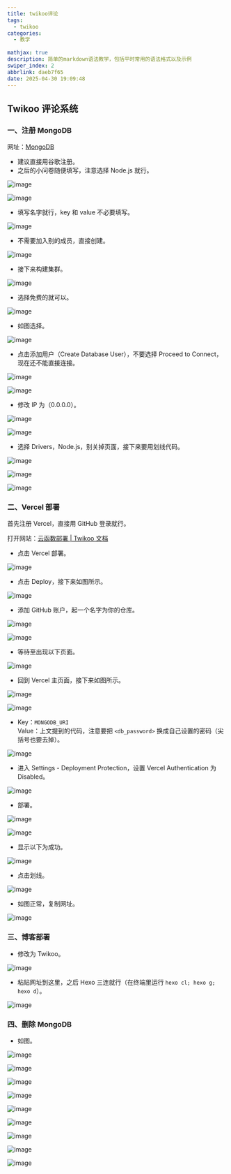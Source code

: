 ```yaml
---
title: twikoo评论
tags:
  - twikoo
categories:
  - 教学
  
mathjax: true
description: 简单的markdown语法教学，包括平时常用的语法格式以及示例
swiper_index: 2
abbrlink: daeb7f65
date: 2025-04-30 19:09:48
---
```


## Twikoo 评论系统

### 一、注册 MongoDB

网址：[MongoDB](https://www.mongodb.com/cloud/atlas/register)

- 建议直接用谷歌注册。
- 之后的小问卷随便填写，注意选择 Node.js 就行。

![image](https://moshiqiqian.github.io/picx-images-hosting/image.6f0vzgtdw5.webp)

![image](https://moshiqiqian.github.io/picx-images-hosting/image.7egzcmyhul.webp)

- 填写名字就行，key 和 value 不必要填写。

![image](https://moshiqiqian.github.io/picx-images-hosting/image.45hvfzbj4r.webp)

- 不需要加入别的成员，直接创建。

![image](https://moshiqiqian.github.io/picx-images-hosting/image.1e8t7wq4s4.webp)

- 接下来构建集群。

![image](https://moshiqiqian.github.io/picx-images-hosting/image.3nrtrec979.webp)

- 选择免费的就可以。

![image](https://moshiqiqian.github.io/picx-images-hosting/image.5xauavxeqz.webp)

- 如图选择。

![image](https://moshiqiqian.github.io/picx-images-hosting/image.6t7bqc83t2.webp)

- 点击添加用户（Create Database User），不要选择 Proceed to Connect，现在还不能直接连接。

![image](https://moshiqiqian.github.io/picx-images-hosting/image.8hgonj07v5.webp)

![image](https://moshiqiqian.github.io/picx-images-hosting/image.8hgonj0wgr.webp)

- 修改 IP 为（0.0.0.0）。

![image](https://moshiqiqian.github.io/picx-images-hosting/image.77drh7l0fh.webp)

![image](https://moshiqiqian.github.io/picx-images-hosting/image.6pnpsmnuiv.webp)

- 选择 Drivers，Node.js，别关掉页面，接下来要用划线代码。

![image](https://moshiqiqian.github.io/picx-images-hosting/image.4qrj2ig5ci.webp)

![image](https://moshiqiqian.github.io/picx-images-hosting/image.b93x171de.webp)

![image](https://moshiqiqian.github.io/picx-images-hosting/image.99tk59r8ac.webp)

### 二、Vercel 部署

首先注册 Vercel，直接用 GitHub 登录就行。

打开网站：[云函数部署 | Twikoo 文档](https://twikoo.js.org/backend.html#vercel-部署)

- 点击 Vercel 部署。

![image](https://moshiqiqian.github.io/picx-images-hosting/image.7phza6ryp.webp)

- 点击 Deploy，接下来如图所示。

![image](https://moshiqiqian.github.io/picx-images-hosting/image.9dd62yb7sm.webp)

- 添加 GitHub 账户，起一个名字为你的仓库。

![image](https://moshiqiqian.github.io/picx-images-hosting/image.6ikhxexgu7.webp)

![image](https://moshiqiqian.github.io/picx-images-hosting/image.77drh6k9xc.webp)

- 等待至出现以下页面。

![image](https://moshiqiqian.github.io/picx-images-hosting/image.99tk58tx88.webp)

- 回到 Vercel 主页面，接下来如图所示。

![image](https://moshiqiqian.github.io/picx-images-hosting/image.86tuucysub.webp)

![image](https://moshiqiqian.github.io/picx-images-hosting/image.8adgs2s127.webp)

- Key：`MONGODB_URI`  
  Value：上文提到的代码，注意要把 `<db_password>` 换成自己设置的密码（尖括号也要去掉）。

![image](https://moshiqiqian.github.io/picx-images-hosting/image.8s3ignu2il.webp)

- 进入 Settings - Deployment Protection，设置 Vercel Authentication 为 Disabled。

![image](https://moshiqiqian.github.io/picx-images-hosting/image.pfjnvm8e8.webp)

- 部署。

![image](https://moshiqiqian.github.io/picx-images-hosting/image.60ug8l8nbq.webp)

![image](https://moshiqiqian.github.io/picx-images-hosting/image.1vyuwhbvfc.webp)

- 显示以下为成功。

![image](https://moshiqiqian.github.io/picx-images-hosting/image.b93x0fd2n.webp)

- 点击划线。

![image](https://moshiqiqian.github.io/picx-images-hosting/image.3yenkjbhcn.webp)

- 如图正常，复制网址。

![image](https://moshiqiqian.github.io/picx-images-hosting/image.lvxq5v14e.webp)

### 三、博客部署

- 修改为 Twikoo。

![image](https://moshiqiqian.github.io/picx-images-hosting/image.lvxqenv1j.webp)

- 粘贴网址到这里，之后 Hexo 三连就行（在终端里运行 `hexo cl; hexo g; hexo d`）。

![image](https://moshiqiqian.github.io/picx-images-hosting/image.2yyk7d9ahk.webp)

### 四、删除 MongoDB

- 如图。

![image](https://moshiqiqian.github.io/picx-images-hosting/image.4qrj29sw22.webp)

![image](https://moshiqiqian.github.io/picx-images-hosting/image.5mo0hq367n.webp)

![image](https://moshiqiqian.github.io/picx-images-hosting/image.5tr8d5pp6j.webp)

![image](https://moshiqiqian.github.io/picx-images-hosting/image.6m43uw6ur4.webp)

![image](https://moshiqiqian.github.io/picx-images-hosting/image.3d4zy8jpmu.webp)

![image](https://moshiqiqian.github.io/picx-images-hosting/image.8dx2psqymg.webp)

![image](https://moshiqiqian.github.io/picx-images-hosting/image.4g4p94gmb7.webp)

![image](https://moshiqiqian.github.io/picx-images-hosting/image.5tr8d5s0bz.webp)

![image](https://moshiqiqian.github.io/picx-images-hosting/image.1zigu7ae5k.webp)